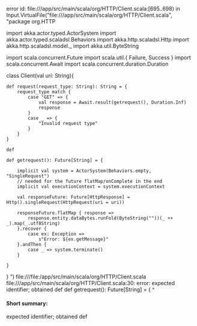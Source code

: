 error id: file://<WORKSPACE>/app/src/main/scala/org/HTTP/Client.scala:[695..698) in Input.VirtualFile("file://<WORKSPACE>/app/src/main/scala/org/HTTP/Client.scala", "package org.HTTP

import akka.actor.typed.ActorSystem
import akka.actor.typed.scaladsl.Behaviors
import akka.http.scaladsl.Http
import akka.http.scaladsl.model._
import akka.util.ByteString

import scala.concurrent.Future
import scala.util.{ Failure, Success }
import scala.concurrent.Await
import scala.concurrent.duration.Duration

class Client(val uri: String){

    def request(request_type: String): String = {
        request_type match {
            case "GET" => {
                val response = Await.result(getrequest(), Duration.Inf)
                response
            }
            case _ => {
                "Invalid request type"
            }
        }
    }

    def
    
    def getrequest(): Future[String] = {
        
        implicit val system = ActorSystem(Behaviors.empty, "SingleRequest")
        // needed for the future flatMap/onComplete in the end
        implicit val executionContext = system.executionContext

        val responseFuture: Future[HttpResponse] = Http().singleRequest(HttpRequest(uri = uri))

        responseFuture.flatMap { response =>
            response.entity.dataBytes.runFold(ByteString(""))(_ ++ _).map(_.utf8String)
        }.recover {
            case ex: Exception =>
                s"Error: ${ex.getMessage}"
        }.andThen {
            case _ => system.terminate()
        }
        
    }
}
")
file://<WORKSPACE>/file:<WORKSPACE>/app/src/main/scala/org/HTTP/Client.scala
file://<WORKSPACE>/app/src/main/scala/org/HTTP/Client.scala:30: error: expected identifier; obtained def
    def getrequest(): Future[String] = {
    ^
#### Short summary: 

expected identifier; obtained def